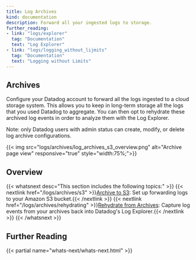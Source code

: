 ```yaml
---
title: Log Archives
kind: documentation
description: Forward all your ingested logs to storage.
further_reading:
- link: "logs/explorer"
  tag: "Documentation"
  text: "Log Explorer"
- link: "logs/logging_without_lijmits"
  tag: "Documentation"
  text: "Logging without Limits"
---
```


## Archives

Configure your Datadog account to forward all the logs ingested to a cloud storage system. This allows you to keep in long-term storage all the logs that you used Datadog to aggregate. You can then opt to rehydrate these archived log events in order to analyze them with the Log Explorer.

Note: only Datadog users with admin status can create, modify, or delete log archive configurations.

{{< img src="logs/archives/log_archives_s3_overview.png" alt="Archive page view" responsive="true" style="width:75%;">}}

## Overview

{{< whatsnext desc="This section includes the following topics:" >}}
    {{< nextlink href="/logs/archives/s3" >}}<u>Archive to S3</u>: Set up forwarding logs to your Amazon S3 bucket.{{< /nextlink >}}
    {{< nextlink href="/logs/archives/rehydrating" >}}<u>Rehydrate from Archives</u>: Capture log events from your archives back into Datadog's Log Explorer.{{< /nextlink >}}
{{< /whatsnext >}}

## Further Reading

{{< partial name="whats-next/whats-next.html" >}}
